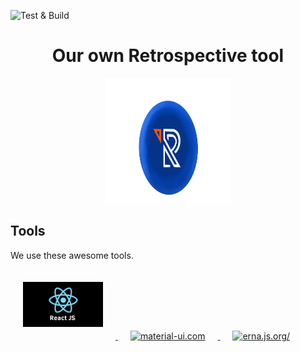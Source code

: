 ![Test & Build](https://github.com/bored-engineers/the-retro-app/workflows/Push%20to%20master/badge.svg)
<div align="center"> 
<h1>Our own Retrospective tool</h1>
<a href="https://github.com/bored-engineers/the-retro-app">
<img alt="Retro App" width="200" height="200" src="https://github.com/bored-engineers/the-retro-app/blob/master/docs/Logo.png"> </a>
</div>

## Tools

We use these awesome tools.

<div>
  <a href="https://reactjs.org/">
    <img alt="reactjs.org/" width="128" heigth="128" vspace="20" hspace="20" src="./docs/ReactLogo.png">
  </a>
  <a href="https://material-ui.com/">
    <img alt="material-ui.com" width="128" heigth="128" vspace="20" hspace="20" src="https://material-ui.com/static/logo_raw.svg">
  </a>
  <a href="https://lerna.js.org/">
    <img alt="erna.js.org/" width="128" heigth="128" vspace="20" hspace="20" src="https://lerna.js.org/images/lerna-hero.svg">
  </a>
</div>
